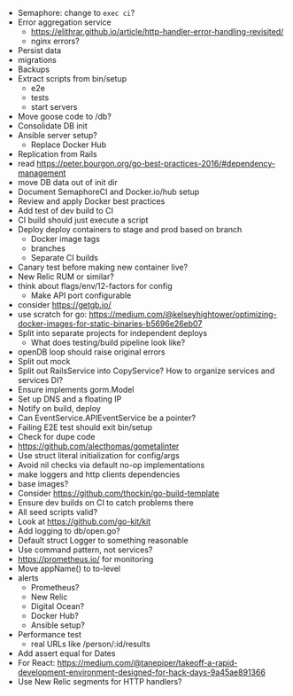 * Semaphore: change to `exec ci`?
* Error aggregation service
  * https://elithrar.github.io/article/http-handler-error-handling-revisited/
  * nginx errors?
* Persist data
* migrations
* Backups
* Extract scripts from bin/setup
  * e2e
  * tests
  * start servers
* Move goose code to /db?
* Consolidate DB init
* Ansible server setup?
  * Replace Docker Hub
* Replication from Rails
* read https://peter.bourgon.org/go-best-practices-2016/#dependency-management
* move DB data out of init dir
* Document SemaphoreCI and Docker.io/hub setup
* Review and apply Docker best practices
* Add test of dev build to CI
* CI build should just execute a script
* Deploy deploy containers to stage and prod based on branch
  * Docker image tags
  * branches
  * Separate CI builds
* Canary test before making new container live?
* New Relic RUM or similar?
* think about flags/env/12-factors for config
  * Make API port configurable
* consider https://getgb.io/
* use scratch for go: https://medium.com/@kelseyhightower/optimizing-docker-images-for-static-binaries-b5696e26eb07
* Split into separate projects for independent deploys
  * What does testing/build pipeline look like?
* openDB loop should raise original errors
* Split out mock
* Split out RailsService into CopyService? How to organize services and services DI?
* Ensure implements gorm.Model
* Set up DNS and a floating IP
* Notify on build, deploy
* Can EventService.APIEventService be a pointer?
* Failing E2E test should exit bin/setup
* Check for dupe code
* https://github.com/alecthomas/gometalinter
* Use struct literal initialization for config/args
* Avoid nil checks via default no-op implementations
* make loggers and http clients dependencies
* base images?
* Consider https://github.com/thockin/go-build-template
* Ensure dev builds on CI to catch problems there
* All seed scripts valid?
* Look at https://github.com/go-kit/kit
* Add logging to db/open.go?
* Default struct Logger to something reasonable
* Use command pattern, not services?
* https://prometheus.io/ for monitoring
* Move appName() to to-level
* alerts
  * Prometheus?
  * New Relic
  * Digital Ocean?
  * Docker Hub?
  * Ansible setup?
* Performance test
  * real URLs like /person/:id/results
* Add assert equal for Dates
* For React: https://medium.com/@tanepiper/takeoff-a-rapid-development-environment-designed-for-hack-days-9a45ae891366
* Use New Relic segments for HTTP handlers?
